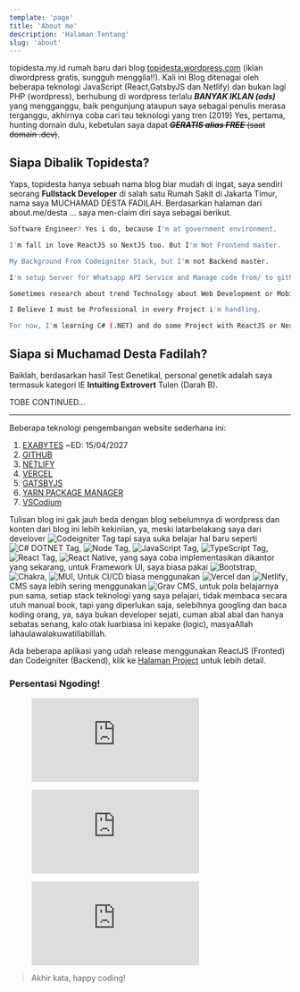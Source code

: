 ```yaml
---
template: 'page'
title: 'About me'
description: 'Halaman Tentang'
slug: 'about'
---
```


topidesta.my.id rumah baru dari blog <a href="https://topidesta.my.id/" target="_blank"> topidesta.wordpress.com</a> (iklan diwordpress gratis, sungguh menggila!!). Kali ini Blog ditenagai oleh beberapa teknologi JavaScript (React,GatsbyJS dan Netlify) dan bukan lagi PHP (wordpress), berhubung di wordpress terlalu **_BANYAK IKLAN (ads)_** yang mengganggu, baik pengunjung ataupun saya sebagai penulis merasa terganggu, akhirnya coba cari tau teknologi yang tren (2019) Yes, pertama, hunting domain dulu, kebetulan saya dapat ~~**_GERATIS alias FREE_** (saat domain .dev)~~.

## Siapa Dibalik Topidesta?

Yaps, topidesta hanya sebuah nama blog biar mudah di ingat, saya sendiri seorang **Fullstack Developer** di salah satu Rumah Sakit di Jakarta Timur, nama saya MUCHAMAD DESTA FADILAH. Berdasarkan halaman dari about.me/desta ... saya men-claim diri saya sebagai berikut.

```bash
Software Engineer? Yes i do, because I'm at government environment.

I'm fall in love ReactJS so NextJS too. But I'm Not Frontend master.

My Background From Codeigniter Stack, but I'm not Backend master.

I'm setup Server for Whatsapp API Service and Manage code from/ to github but I'm not DevOps master too.

Sometimes research about trend Technology about Web Development or Mobile Development stack.

I Believe I must be Professional in every Project i'm handling.

For now, I'm learning C# (.NET) and do some Project with ReactJS or NextJS Cycle.
```

## Siapa si Muchamad Desta Fadilah?

Baiklah, berdasarkan hasil Test Genetikal, personal genetik adalah saya termasuk kategori IE **Intuiting Extrovert** Tulen (Darah B).

TOBE CONTINUED...

---

Beberapa teknologi pengembangan website sederhana ini:

1. [EXABYTES](https://kutt.it/uF3WcK) ~ED: 15/04/2027
2. [GITHUB](https://kutt.it/github)
3. [NETLIFY](https://kutt.it/netlify)
4. [VERCEL](https://kutt.it/vercel)
5. [GATSBYJS](https://kutt.it/gatsbyjs)
6. [YARN PACKAGE MANAGER](https://kutt.it/yarn)
7. [VSCodium](https://kutt.it/vscodium)

Tulisan blog ini gak jauh beda dengan blog sebelumnya di wordpress dan konten dari blog ini lebih kekiniian, ya, meski latarbelakang saya dari develover ![Codeigniter Tag](https://img.shields.io/badge/Codeigniter-E34F26?style=for-the-badge&logo=codeigniter&logoColor=white) tapi saya suka belajar hal baru seperti ![C# DOTNET Tag](https://img.shields.io/badge/.net-23563D7C?style=for-the-badge&logo=csharp&logoColor=white), ![Node Tag](https://img.shields.io/badge/Node.js-339933?style=for-the-badge&logo=nodedotjs&logoColor=white), ![JavaScript Tag](https://img.shields.io/badge/JavaScript-323330?style=for-the-badge&logo=javascript&logoColor=F7DF1E), ![TypeScript Tag](https://img.shields.io/badge/TypeScript-007ACC?style=for-the-badge&logo=typescript&logoColor=white),
![React Tag](https://img.shields.io/badge/React-20232A?style=for-the-badge&logo=react&logoColor=61DAFB), ![React Native](https://img.shields.io/badge/react_native-%2320232a.svg?style=for-the-badge&logo=react&logoColor=%2361DAFB), yang saya coba implementasikan dikantor yang sekarang, untuk Framework UI, saya biasa pakai ![Bootstrap](https://img.shields.io/badge/bootstrap-%23563D7C.svg?style=for-the-badge&logo=bootstrap&logoColor=white), ![Chakra](https://img.shields.io/badge/chakra-%234ED1C5.svg?style=for-the-badge&logo=chakraui&logoColor=white), ![MUI](https://img.shields.io/badge/MUI-%230081CB.svg?style=for-the-badge&logo=material-ui&logoColor=white), Untuk CI/CD biasa menggunakan ![Vercel](https://img.shields.io/badge/vercel-%23000000.svg?style=for-the-badge&logo=vercel&logoColor=white) dan ![Netlify](https://img.shields.io/badge/netlify-%23000000.svg?style=for-the-badge&logo=netlify&logoColor=#00C7B7), CMS saya lebih sering menggunakan ![Grav CMS](https://img.shields.io/badge/grav-000000.svg?style=for-the-badge&logo=grav&logoColor=FFFFFF), untuk pola belajarnya pun sama, setiap stack teknologi yang saya pelajari, tidak membaca secara utuh manual book, tapi yang diperlukan saja, selebihnya googling dan baca koding orang, ya, saya bukan developer sejati, cuman abal abal dan hanya sebatas senang, kalo otak luarbiasa ini kepake (logic), masyaAllah lahaulawalakuwatillabillah.

Ada beberapa aplikasi yang udah release menggunakan ReactJS (Fronted) dan Codeigniter (Backend), klik ke [Halaman Project](/projek) untuk lebih detail.

### Persentasi Ngoding!

<figure><embed src="https://wakatime.com/share/@topidesta/6d3200ff-9b6f-4d3c-9488-2c546204092d.svg"></embed></figure>

<figure><embed src="https://wakatime.com/share/@topidesta/7eda6f42-4b96-43e7-9420-273eda8e0f52.svg"></embed></figure>

<figure><embed src="https://wakatime.com/share/@topidesta/d08ef9c6-64a1-4591-a64a-d190157fd994.svg"></embed></figure>

> Akhir kata, happy coding!
